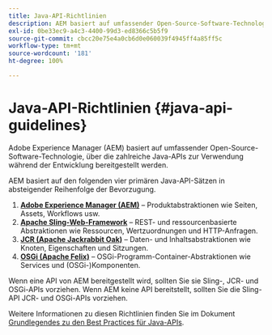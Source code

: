 ```yaml
---
title: Java-API-Richtlinien
description: AEM basiert auf umfassender Open-Source-Software-Technologie, über die zahlreiche Java-APIs zur Verwendung bereitgestellt werden.
exl-id: 0be33ec9-a4c3-4400-99d3-ed8366c5b5f9
source-git-commit: cbcc20e75e4a0cb6d0e060039f4945ff4a85ff5c
workflow-type: tm+mt
source-wordcount: '181'
ht-degree: 100%

---
```


# Java-API-Richtlinien {#java-api-guidelines}

Adobe Experience Manager (AEM) basiert auf umfassender Open-Source-Software-Technologie, über die zahlreiche Java-APIs zur Verwendung während der Entwicklung bereitgestellt werden.

AEM basiert auf den folgenden vier primären Java-API-Sätzen in absteigender Reihenfolge der Bevorzugung.

1. **[Adobe Experience Manager (AEM)](https://docs.adobe.com/content/help/en/experience-manager-cloud-service-javadoc/index.html)** – Produktabstraktionen wie Seiten, Assets, Workflows usw.
1. **[Apache Sling-Web-Framework](https://sling.apache.org/apidocs/sling11/)** – REST- und ressourcenbasierte Abstraktionen wie Ressourcen, Wertzuordnungen und HTTP-Anfragen.
1. **[JCR (Apache Jackrabbit Oak)](http://jackrabbit.apache.org/oak/docs/oak_api/overview.html)** – Daten- und Inhaltsabstraktionen wie Knoten, Eigenschaften und Sitzungen.
1. **[OSGi (Apache Felix)](https://felix.apache.org)** – OSGi-Programm-Container-Abstraktionen wie Services und (OSGi-)Komponenten.

Wenn eine API von AEM bereitgestellt wird, sollten Sie sie Sling-, JCR- und OSGi-APIs vorziehen. Wenn AEM keine API bereitstellt, sollten Sie die Sling-API JCR- und OSGi-APIs vorziehen.

Weitere Informationen zu diesen Richtlinien finden Sie im Dokument [Grundlegendes zu den Best Practices für Java-APIs](https://experienceleague.adobe.com/docs/experience-manager-learn/foundation/development/understand-java-api-best-practices.html?lang=de).
